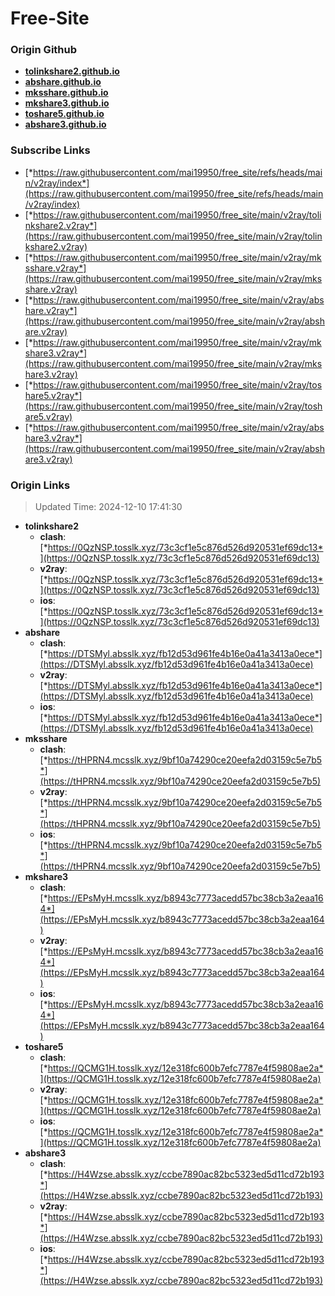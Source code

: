 # Free-Site

### Origin Github

- [**tolinkshare2.github.io**](https://github.com/tolinkshare2/tolinkshare2.github.io)
- [**abshare.github.io**](https://github.com/abshare/abshare.github.io)
- [**mksshare.github.io**](https://github.com/mksshare/mksshare.github.io)
- [**mkshare3.github.io**](https://github.com/mkshare3/mkshare3.github.io)
- [**toshare5.github.io**](https://github.com/toshare5/toshare5.github.io)
- [**abshare3.github.io**](https://github.com/abshare3/abshare3.github.io)

### Subscribe Links

- [*https://raw.githubusercontent.com/mai19950/free_site/refs/heads/main/v2ray/index*](https://raw.githubusercontent.com/mai19950/free_site/refs/heads/main/v2ray/index)
- [*https://raw.githubusercontent.com/mai19950/free_site/main/v2ray/tolinkshare2.v2ray*](https://raw.githubusercontent.com/mai19950/free_site/main/v2ray/tolinkshare2.v2ray)
- [*https://raw.githubusercontent.com/mai19950/free_site/main/v2ray/mksshare.v2ray*](https://raw.githubusercontent.com/mai19950/free_site/main/v2ray/mksshare.v2ray)
- [*https://raw.githubusercontent.com/mai19950/free_site/main/v2ray/abshare.v2ray*](https://raw.githubusercontent.com/mai19950/free_site/main/v2ray/abshare.v2ray)
- [*https://raw.githubusercontent.com/mai19950/free_site/main/v2ray/mkshare3.v2ray*](https://raw.githubusercontent.com/mai19950/free_site/main/v2ray/mkshare3.v2ray)
- [*https://raw.githubusercontent.com/mai19950/free_site/main/v2ray/toshare5.v2ray*](https://raw.githubusercontent.com/mai19950/free_site/main/v2ray/toshare5.v2ray)
- [*https://raw.githubusercontent.com/mai19950/free_site/main/v2ray/abshare3.v2ray*](https://raw.githubusercontent.com/mai19950/free_site/main/v2ray/abshare3.v2ray)

### Origin Links

> Updated Time: 2024-12-10 17:41:30

- **tolinkshare2**
  - **clash**: [*https://0QzNSP.tosslk.xyz/73c3cf1e5c876d526d920531ef69dc13*](https://0QzNSP.tosslk.xyz/73c3cf1e5c876d526d920531ef69dc13)
  - **v2ray**: [*https://0QzNSP.tosslk.xyz/73c3cf1e5c876d526d920531ef69dc13*](https://0QzNSP.tosslk.xyz/73c3cf1e5c876d526d920531ef69dc13)
  - **ios**: [*https://0QzNSP.tosslk.xyz/73c3cf1e5c876d526d920531ef69dc13*](https://0QzNSP.tosslk.xyz/73c3cf1e5c876d526d920531ef69dc13)
- **abshare**
  - **clash**: [*https://DTSMyl.absslk.xyz/fb12d53d961fe4b16e0a41a3413a0ece*](https://DTSMyl.absslk.xyz/fb12d53d961fe4b16e0a41a3413a0ece)
  - **v2ray**: [*https://DTSMyl.absslk.xyz/fb12d53d961fe4b16e0a41a3413a0ece*](https://DTSMyl.absslk.xyz/fb12d53d961fe4b16e0a41a3413a0ece)
  - **ios**: [*https://DTSMyl.absslk.xyz/fb12d53d961fe4b16e0a41a3413a0ece*](https://DTSMyl.absslk.xyz/fb12d53d961fe4b16e0a41a3413a0ece)
- **mksshare**
  - **clash**: [*https://tHPRN4.mcsslk.xyz/9bf10a74290ce20eefa2d03159c5e7b5*](https://tHPRN4.mcsslk.xyz/9bf10a74290ce20eefa2d03159c5e7b5)
  - **v2ray**: [*https://tHPRN4.mcsslk.xyz/9bf10a74290ce20eefa2d03159c5e7b5*](https://tHPRN4.mcsslk.xyz/9bf10a74290ce20eefa2d03159c5e7b5)
  - **ios**: [*https://tHPRN4.mcsslk.xyz/9bf10a74290ce20eefa2d03159c5e7b5*](https://tHPRN4.mcsslk.xyz/9bf10a74290ce20eefa2d03159c5e7b5)
- **mkshare3**
  - **clash**: [*https://EPsMyH.mcsslk.xyz/b8943c7773acedd57bc38cb3a2eaa164*](https://EPsMyH.mcsslk.xyz/b8943c7773acedd57bc38cb3a2eaa164)
  - **v2ray**: [*https://EPsMyH.mcsslk.xyz/b8943c7773acedd57bc38cb3a2eaa164*](https://EPsMyH.mcsslk.xyz/b8943c7773acedd57bc38cb3a2eaa164)
  - **ios**: [*https://EPsMyH.mcsslk.xyz/b8943c7773acedd57bc38cb3a2eaa164*](https://EPsMyH.mcsslk.xyz/b8943c7773acedd57bc38cb3a2eaa164)
- **toshare5**
  - **clash**: [*https://QCMG1H.tosslk.xyz/12e318fc600b7efc7787e4f59808ae2a*](https://QCMG1H.tosslk.xyz/12e318fc600b7efc7787e4f59808ae2a)
  - **v2ray**: [*https://QCMG1H.tosslk.xyz/12e318fc600b7efc7787e4f59808ae2a*](https://QCMG1H.tosslk.xyz/12e318fc600b7efc7787e4f59808ae2a)
  - **ios**: [*https://QCMG1H.tosslk.xyz/12e318fc600b7efc7787e4f59808ae2a*](https://QCMG1H.tosslk.xyz/12e318fc600b7efc7787e4f59808ae2a)
- **abshare3**
  - **clash**: [*https://H4Wzse.absslk.xyz/ccbe7890ac82bc5323ed5d11cd72b193*](https://H4Wzse.absslk.xyz/ccbe7890ac82bc5323ed5d11cd72b193)
  - **v2ray**: [*https://H4Wzse.absslk.xyz/ccbe7890ac82bc5323ed5d11cd72b193*](https://H4Wzse.absslk.xyz/ccbe7890ac82bc5323ed5d11cd72b193)
  - **ios**: [*https://H4Wzse.absslk.xyz/ccbe7890ac82bc5323ed5d11cd72b193*](https://H4Wzse.absslk.xyz/ccbe7890ac82bc5323ed5d11cd72b193)
